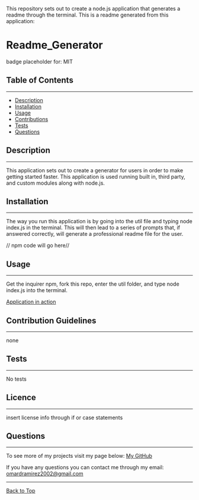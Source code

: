 
This repository sets out to create a node.js application that generates a readme through the terminal.
This is a readme generated from this application:
# Readme_Generator
badge placeholder for: MIT

## Table of Contents
 - - - -
* [Description](#Description "Goto Description")
* [Installation](#Installation "Goto Installation")
* [Usage](#Usage "Goto Usage")
* [Contributions](#Contributions "Goto Contributions")
* [Tests](#Tests "Goto Tests")
* [Questions](#Questions "Goto Questions")

## Description
 - - - -
This application sets out to create a generator for users in order to make getting started faster. This application is used running built in, third party, and custom modules along with node.js.
  
## Installation
 - - - -
The way you run this application is by going into the util file and typing node index.js in the terminal. This will then lead to a series of prompts that, if answered correctly, will generate a professional readme file for the user.

// npm code will go here//

## Usage
 - - - -
Get the inquirer npm, fork this repo, enter the util folder, and type node index.js into the terminal.

[Application in action](https://watch.screencastify.com/v/JSZ8a17EDLPr24dqlJOb)

## Contribution Guidelines
 - - - -
none

## Tests
 - - - -
No tests

## Licence
- - - - 
insert license info through if or case statements 


## Questions
 - - - -
To see more of my projects visit my page below:
[My GitHub](https://github.com/BossyLemon0)

If you have any questions you can contact me through my email:
omardramirez2002@gmail.com
- - - -
[Back to Top](#Readme_Generator "Goto top")
